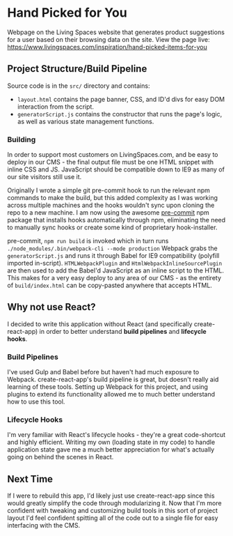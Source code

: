 # Hand Picked for You

Webpage on the Living Spaces website that generates product suggestions for a user based on their browsing data on the site. View the page live: https://www.livingspaces.com/inspiration/hand-picked-items-for-you

## Project Structure/Build Pipeline

Source code is in the `src/` directory and contains:

- `layout.html` contains the page banner, CSS, and ID'd divs for easy DOM interaction from the script.
- `generatorScript.js` contains the constructor that runs the page's logic, as well as various state management functions.

### Building

In order to support most customers on LivingSpaces.com, and be easy to deploy in our CMS - the final output file must be one HTML snippet with inline CSS and JS. JavaScript should be compatible down to IE9 as many of our site visitors still use it.

Originally I wrote a simple git pre-commit hook to run the relevant npm commands to make the build, but this added complexity as I was working across multiple machines and the hooks wouldn't sync upon cloning the repo to a new machine. I am now using the awesome [pre-commit](https://www.npmjs.com/package/pre-commit) npm package that installs hooks automatically through npm, eliminating the need to manually sync hooks or create some kind of proprietary hook-installer.

pre-commit, `npm run build` is invoked which in turn runs `./node_modules/.bin/webpack-cli --mode production` Webpack grabs the `generatorScript.js` and runs it through Babel for IE9 compatibility (polyfill imported in-script). `HTMLWebpackPlugin` and `HtmlWebpackInlineSourcePlugin` are then used to add the Babel'd JavaScript as an inline script to the HTML. This makes for a very easy deploy to any area of our CMS - as the entirety of `build/index.html` can be copy-pasted anywhere that accepts HTML.

## Why not use React?

I decided to write this application without React (and specifically create-react-app) in order to better understand **build pipelines** and **lifecycle hooks**.

### Build Pipelines

I've used Gulp and Babel before but haven't had much exposure to Webpack. create-react-app's build pipeline is great, but doesn't really aid learning of these tools. Setting up Webpack for this project, and using plugins to extend its functionality allowed me to much better understand how to use this tool.

### Lifecycle Hooks

I'm very familiar with React's lifecycle hooks - they're a great code-shortcut and highly efficient. Writing my own (loading state in my code) to handle application state gave me a much better appreciation for what's actually going on behind the scenes in React.

## Next Time

If I were to rebuild this app, I'd likely just use create-react-app since this would greatly simplify the code through modularizing it. Now that I'm more confident with tweaking and customizing build tools in this sort of project layout I'd feel confident spitting all of the code out to a single file for easy interfacing with the CMS.
